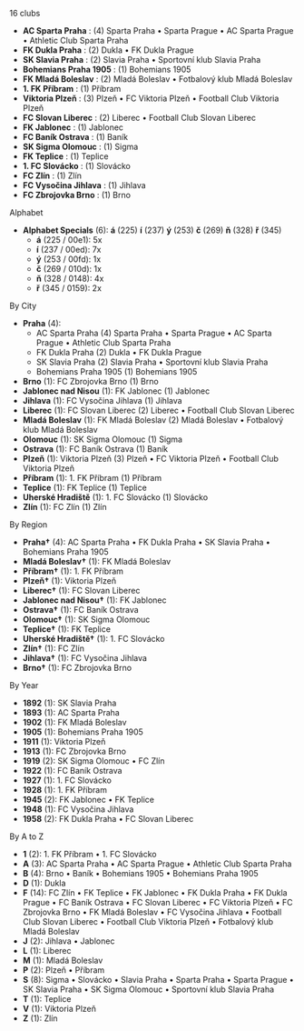 16 clubs

- **AC Sparta Praha** : (4) Sparta Praha • Sparta Prague • AC Sparta Prague • Athletic Club Sparta Praha
- **FK Dukla Praha** : (2) Dukla • FK Dukla Prague
- **SK Slavia Praha** : (2) Slavia Praha • Sportovní klub Slavia Praha
- **Bohemians Praha 1905** : (1) Bohemians 1905
- **FK Mladá Boleslav** : (2) Mladá Boleslav • Fotbalový klub Mladá Boleslav
- **1. FK Příbram** : (1) Příbram
- **Viktoria Plzeň** : (3) Plzeň • FC Viktoria Plzeň • Football Club Viktoria Plzeň
- **FC Slovan Liberec** : (2) Liberec • Football Club Slovan Liberec
- **FK Jablonec** : (1) Jablonec
- **FC Baník Ostrava** : (1) Baník
- **SK Sigma Olomouc** : (1) Sigma
- **FK Teplice** : (1) Teplice
- **1. FC Slovácko** : (1) Slovácko
- **FC Zlín** : (1) Zlín
- **FC Vysočina Jihlava** : (1) Jihlava
- **FC Zbrojovka Brno** : (1) Brno




Alphabet

- **Alphabet Specials** (6):  **á** (225) **í** (237) **ý** (253) **č** (269) **ň** (328) **ř** (345)
  - **á** (225 / 00e1): 5x
  - **í** (237 / 00ed): 7x
  - **ý** (253 / 00fd): 1x
  - **č** (269 / 010d): 1x
  - **ň** (328 / 0148): 4x
  - **ř** (345 / 0159): 2x




By City

- **Praha** (4): 
  - AC Sparta Praha  (4) Sparta Praha • Sparta Prague • AC Sparta Prague • Athletic Club Sparta Praha
  - FK Dukla Praha  (2) Dukla • FK Dukla Prague
  - SK Slavia Praha  (2) Slavia Praha • Sportovní klub Slavia Praha
  - Bohemians Praha 1905  (1) Bohemians 1905
- **Brno** (1): FC Zbrojovka Brno  (1) Brno
- **Jablonec nad Nisou** (1): FK Jablonec  (1) Jablonec
- **Jihlava** (1): FC Vysočina Jihlava  (1) Jihlava
- **Liberec** (1): FC Slovan Liberec  (2) Liberec • Football Club Slovan Liberec
- **Mladá Boleslav** (1): FK Mladá Boleslav  (2) Mladá Boleslav • Fotbalový klub Mladá Boleslav
- **Olomouc** (1): SK Sigma Olomouc  (1) Sigma
- **Ostrava** (1): FC Baník Ostrava  (1) Baník
- **Plzeň** (1): Viktoria Plzeň  (3) Plzeň • FC Viktoria Plzeň • Football Club Viktoria Plzeň
- **Příbram** (1): 1. FK Příbram  (1) Příbram
- **Teplice** (1): FK Teplice  (1) Teplice
- **Uherské Hradiště** (1): 1. FC Slovácko  (1) Slovácko
- **Zlín** (1): FC Zlín  (1) Zlín




By Region

- **Praha†** (4):   AC Sparta Praha • FK Dukla Praha • SK Slavia Praha • Bohemians Praha 1905
- **Mladá Boleslav†** (1):   FK Mladá Boleslav
- **Příbram†** (1):   1. FK Příbram
- **Plzeň†** (1):   Viktoria Plzeň
- **Liberec†** (1):   FC Slovan Liberec
- **Jablonec nad Nisou†** (1):   FK Jablonec
- **Ostrava†** (1):   FC Baník Ostrava
- **Olomouc†** (1):   SK Sigma Olomouc
- **Teplice†** (1):   FK Teplice
- **Uherské Hradiště†** (1):   1. FC Slovácko
- **Zlín†** (1):   FC Zlín
- **Jihlava†** (1):   FC Vysočina Jihlava
- **Brno†** (1):   FC Zbrojovka Brno




By Year

- **1892** (1):   SK Slavia Praha
- **1893** (1):   AC Sparta Praha
- **1902** (1):   FK Mladá Boleslav
- **1905** (1):   Bohemians Praha 1905
- **1911** (1):   Viktoria Plzeň
- **1913** (1):   FC Zbrojovka Brno
- **1919** (2):   SK Sigma Olomouc • FC Zlín
- **1922** (1):   FC Baník Ostrava
- **1927** (1):   1. FC Slovácko
- **1928** (1):   1. FK Příbram
- **1945** (2):   FK Jablonec • FK Teplice
- **1948** (1):   FC Vysočina Jihlava
- **1958** (2):   FK Dukla Praha • FC Slovan Liberec






By A to Z

- **1** (2): 1. FK Příbram • 1. FC Slovácko
- **A** (3): AC Sparta Praha • AC Sparta Prague • Athletic Club Sparta Praha
- **B** (4): Brno • Baník • Bohemians 1905 • Bohemians Praha 1905
- **D** (1): Dukla
- **F** (14): FC Zlín • FK Teplice • FK Jablonec • FK Dukla Praha • FK Dukla Prague • FC Baník Ostrava • FC Slovan Liberec • FC Viktoria Plzeň • FC Zbrojovka Brno • FK Mladá Boleslav • FC Vysočina Jihlava • Football Club Slovan Liberec • Football Club Viktoria Plzeň • Fotbalový klub Mladá Boleslav
- **J** (2): Jihlava • Jablonec
- **L** (1): Liberec
- **M** (1): Mladá Boleslav
- **P** (2): Plzeň • Příbram
- **S** (8): Sigma • Slovácko • Slavia Praha • Sparta Praha • Sparta Prague • SK Slavia Praha • SK Sigma Olomouc • Sportovní klub Slavia Praha
- **T** (1): Teplice
- **V** (1): Viktoria Plzeň
- **Z** (1): Zlín




